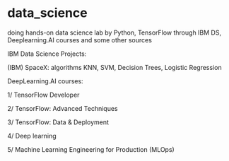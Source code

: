 # data_science
doing hands-on data science lab by Python, TensorFlow through IBM DS, Deeplearning.AI courses and some other sources

IBM Data Science Projects:

(IBM) SpaceX: algorithms KNN, SVM, Decision Trees, Logistic Regression

DeepLearning.AI courses:

1/ TensorFlow Developer

2/ TensorFlow: Advanced Techniques

3/ TensorFlow: Data & Deployment

4/ Deep learning

5/ Machine Learning Engineering for Production (MLOps)

